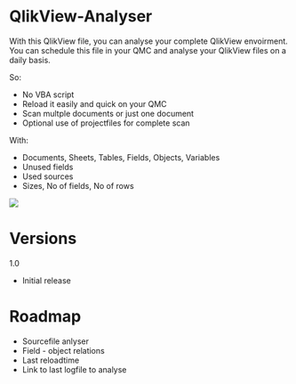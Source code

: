 # QlikView-Analyser
With this QlikView file, you can analyse your complete QlikView envoirment.
You can schedule this file in your QMC and analyse your QlikView files on a daily basis.

So:
- No VBA script
- Reload it easily and quick on your QMC
- Scan multple documents or just one document
- Optional use of projectfiles for complete scan

With:
- Documents, Sheets, Tables, Fields, Objects, Variables
- Unused fields
- Used sources
- Sizes, No of fields, No of rows

![](//Images/Configuration.png)

# Versions
1.0
- Initial release

# Roadmap
- Sourcefile anlyser
- Field - object relations
- Last reloadtime
- Link to last logfile to analyse

